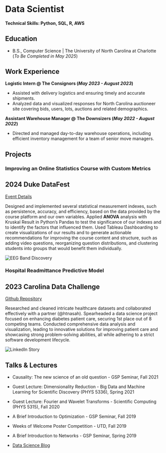 # Data Scientist

#### Technical Skills: Python, SQL, R, AWS

## Education			        		
- B.S., Computer Science | The University of North Carolina at Charlotte (_To Be Completed in May 2025_)

## Work Experience
**Logistic Intern @ The Consignors (_May 2023 - August 2023_)**
- Assisted with delivery logistics and ensuring timely and accurate shipments. 
- Analyzed data and visualized responses for North Carolina auctioneer site covering bids, users, lots, auctions and related demographics.  

**Assistant Warehouse Manager @ The Downsizers (_May 2022 - August 2022_)**
- Directed and managed day-to-day warehouse operations, including efficient inventory management for a team of senior move managers. 

## Projects
### Improving an Online Statistics Course with Custom Metrics
## 2024 Duke DataFest
[Event Details]([https://www.mdpi.com/1424-8220/22/8/3048](https://dukestatsci.github.io/datafest/))

Designed and implemented several statistical measurement indexes, such as persistence, accuracy, and efficiency, based on the data provided by the course platform and our own variables. Applied **ANOVA** analysis with Kruskal Result in Python’s Pandas to test the significance of our indexes and to identify the factors that influenced them. Used Tableau Dashboarding to create visualizations of our results and to generate actionable recommendations for improving the course content and structure, such as adding video questions, reorganizing question distributions, and clustering students into groups that would benefit them individually.

![EEG Band Discovery](/assets/img/eeg_band_discovery.jpeg)

### Hospital Readmittance Predictive Model
## 2023 Carolina Data Challenge 
[Github Repository]((https://github.com/CamH53/DiabetesDatasetTool))

Researched and cleaned intricate healthcare datasets and collaborated effectively with a partner (@htnasah). 
Spearheaded a data science project focused on enhancing diabetes patient care, securing 1st place out of 8 competing teams.
Conducted comprehensive data analysis and visualization, leading to innovative solutions for improving patient care and showcasing strong problem-solving abilities, all while adhering to a strict software development lifecycle.

![LinkedIn Story]([/assets/img/bike_study.jpeg](https://www.linkedin.com/pulse/unlocking-insights-from-nostalgia-my-experience-2023-carolina-hirsh/?trackingId=%2BRcOr81jQ12IJQoZVbMqsg%3D%3D))

## Talks & Lectures
- Causality: The new science of an old question - GSP Seminar, Fall 2021
- Guest Lecture: Dimensionality Reduction - Big Data and Machine Learning for Scientific Discovery (PHYS 5336), Spring 2021
- Guest Lecture: Fourier and Wavelet Transforms - Scientific Computing (PHYS 5315), Fall 2020
- A Brief Introduction to Optimization - GSP Seminar, Fall 2019
- Weeks of Welcome Poster Competition - UTD, Fall 2019
- A Brief Introduction to Networks - GSP Seminar, Spring 2019


- [Data Science Blog](https://medium.com/@shawhin)
